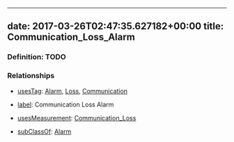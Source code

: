 
---
date: 2017-03-26T02:47:35.627182+00:00
title: Communication_Loss_Alarm
---
### Definition: TODO

### Relationships

* [usesTag](https://brickschema.org/schema/1.0/BrickFrame#usesTag): [Alarm](https://brickschema.org/schema/1.0/BrickTag#Alarm), [Loss](https://brickschema.org/schema/1.0/BrickTag#Loss), [Communication](https://brickschema.org/schema/1.0/BrickTag#Communication)

* [label](http://www.w3.org/2000/01/rdf-schema#label): Communication Loss Alarm

* [usesMeasurement](https://brickschema.org/schema/1.0/BrickFrame#usesMeasurement): [Communication_Loss](https://brickschema.org/schema/1.0/Brick#Communication_Loss)

* [subClassOf](http://www.w3.org/2000/01/rdf-schema#subClassOf): [Alarm](https://brickschema.org/schema/1.0/Brick#Alarm)
